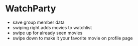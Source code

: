 # WatchParty

- save group member data
- swiping right adds movies to watchlist
- swipe up for already seen movies
- swipe down to make it your favorite movie on profile page
